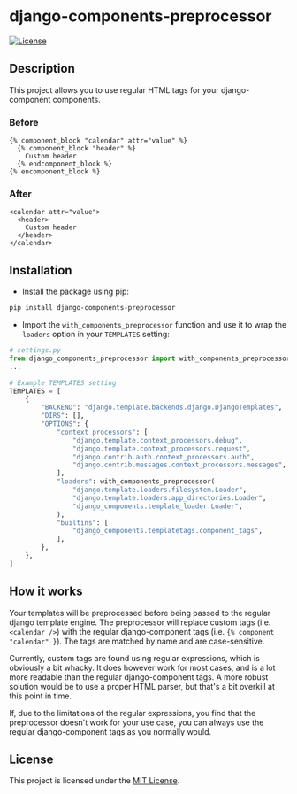 # django-components-preprocessor

[![License](https://img.shields.io/badge/license-MIT-blue.svg)](LICENSE)

## Description

This project allows you to use regular HTML tags for your django-component components.

### Before

```
{% component_block "calendar" attr="value" %}
  {% component_block "header" %}
    Custom header
  {% endcomponent_block %}
{% encomponent_block %}
```

### After

```
<calendar attr="value">
  <header>
    Custom header
  </header>
</calendar>
```

## Installation

- Install the package using pip:

```bash
pip install django-components-preprocessor
```

- Import the `with_components_preprocessor` function and use it to wrap the `loaders` option in your `TEMPLATES` setting:

```python
# settings.py
from django_components_preprocessor import with_components_preprocessor
...

# Example TEMPLATES setting
TEMPLATES = [
    {
        "BACKEND": "django.template.backends.django.DjangoTemplates",
        "DIRS": [],
        "OPTIONS": {
            "context_processors": [
                "django.template.context_processors.debug",
                "django.template.context_processors.request",
                "django.contrib.auth.context_processors.auth",
                "django.contrib.messages.context_processors.messages",
            ],
            "loaders": with_components_preprocessor(
                "django.template.loaders.filesystem.Loader",
                "django.template.loaders.app_directories.Loader",
                "django_components.template_loader.Loader",
            ),
            "builtins": [
                "django_components.templatetags.component_tags",
            ],
        },
    },
]
```

## How it works

Your templates will be preprocessed before being passed to the regular django template engine.
The preprocessor will replace custom tags (i.e. `<calendar />`) with the regular django-component tags
(i.e. `{% component "calendar" }`).
The tags are matched by name and are case-sensitive.

Currently, custom tags are found using regular expressions, which is obviously a bit whacky.
It does however work for most cases, and is a lot more readable than the regular django-component tags.
A more robust solution would be to use a proper HTML parser, but that's a bit overkill at this point in time.

If, due to the limitations of the regular expressions, you find that the preprocessor doesn't work for your use case,
you can always use the regular django-component tags as you normally would.

## License

This project is licensed under the [MIT License](LICENSE).
